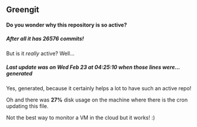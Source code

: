 ## Greengit

#### Do you wonder why this repository is so active?

##### After all it has 26576 commits!

But is it *really* active? Well...

##### Last update was on Wed Feb 23 at 04:25:10 when those lines were... generated

Yes, generated, because it certainly helps a lot to have such an active repo!

Oh and there was **27%** disk usage on the machine
where there is the cron updating this file.

Not the best way to monitor a VM in the cloud but it works! :)
